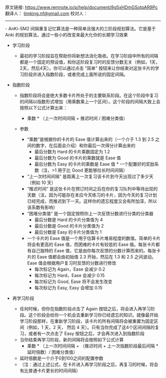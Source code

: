 原文链接:  https://www.remnote.io/p/help/document/8g5xHDmGSotpAR9Pc
翻译人： timking.nf@gmail.com
校对人：

<hr/>
- AnKi-SM2 间隔重复记忆算法是一种简单且强大的三阶段规划算法。它是基于 Anki 的规划算法，通过一些小的改变来最大化你的长期学习效果

- 学习阶段
	- 最初的学习阶段旨在帮助你将新想法消化吸收。在学习阶段中所有的间隔都是一个固定的预设值，和你这阶段复习时的反馈分数无关（例如，1天，2天，然后4天）。你可以通过点击 “简单” 按钮来让你结束对这张卡片的学习阶段并进入指数阶段，或者完成上面所说的固定间隔。

- 指数阶段
	- 指数阶段将会是绝大多数卡片所处于的主要联系阶段。在这个阶段中复习的间隔以指数形式增加（用乘数乘上一个区间）。这个阶段的间隔大致上会按照以下公式计算出来：
		- 乘数 * （上一次时间间隔 + 推迟时间 / 困难分类值）
	
	- 参数
		- “乘数”是根据你的卡片的 Ease 值计算出来的（一个介于 1.3 到 2.5 之间的数字，在后面会介绍）和你最后一次得分计算出来的
			- 最后分数为 Hard 的卡片乘数固定为 1.2
			- 最后分数为 Good 的卡片的乘数就是 Ease 值
			- 最后分数为 Easy 的卡片的乘数是 Ease 值 * 一个配置好的奖励系数（注，>1 用于比 Good 更能够拉长时间间隔）
		- “上一次时间间隔” 是距离上一次复习该卡片到今天出现过了多少天（例如 10 天）
		- “推迟时间” 是这张卡片在预订时间之后在你的复习队列中等待出现的天数（注，因为可能存在本应今天练习的卡片，因为今天的复习计划已经完成，而推迟到下一天。这样你的遗忘程度又会有所加深，所以该系数有影响）
		- “困难分类值” 是一个固定按照你上一次反馈分数进行分类的分类器
			- 最后分数是 Hard 的卡片分类值为 4
			- 最后分数是 Good 的卡片分类值为 2
			- 最后分数是 Easy 的卡片分类值为 1
		- 一个卡片的 Ease 值是一个用于估算卡片难易程度的数值。简单的卡片将会有更高的 Ease 值，而困难的卡片有较低的 Ease 值。每张卡片都有自己独特的 Ease 值，它是由你每次反馈的分数计算而来的。每张卡片的 Ease 值都会由初始值 2.3 开始，然后在 1.3 和 2.5 之间波动。Ease 值会根据用户复习时反馈的分数进行修改
			- 每次标记为 Again，Ease 会减少 0.2
			- 每次标记为 Hard，Ease 会减少 0.15
			- 每次标记为 Good, Ease 将不会发生改变
			- 每次标记为 Easy, Easy 会增加 0.15

- 再学习阶段
	- 任何时候，但你在指数阶段点击了 Again 按钮之后，将会进入再学习阶段。这个阶段会给你一个机会去重新学习你已经遗忘的知识。就像最开始学习阶段那样，在重新学习阶段，该卡片的所有间隔将会被重置为固定区间（例如，1 天，2 天， 然后 4 天）。只有当你完成了这4个区间间隔的复习，或者有一次点击了 Easy 按钮之后，才会再次进入到指数阶段
	- 当你结束再学习阶段，新的间隔将会按照如下公式计算
		- 乘数 * （上一次时间间隔 + （推迟时间 + 上一次指数阶段最后间隔 * 延时倍数）/ 困难分类值）
	- 延时倍数是一个介于0到100之间的配置参数
	- （注：通过上述公式，在卡片进入再学习阶段之后，再复习的时候，将会有比普通卡片更长的时间间隔）